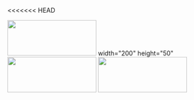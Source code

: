 <<<<<<< HEAD

<img src="https://img.shields.io/badge/C%23-1A1F71?style=for-the-badge&logo=dotnet&logoColor=white" width="200" height="80">
width="200" height="50"
<img src="https://img.shields.io/badge/C%23-007ACC?style=for-the-badge&logo=visualstudio&logoColor=white" width="200" height="80">
<img src="https://img.shields.io/badge/C%23-FF4B4B?style=for-the-badge&logo=xaml&logoColor=white" width="200" height="80">

